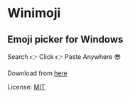 # Winimoji

## Emoji picker for Windows

Search :point_right: Click :point_right: Paste Anywhere :sunglasses:

Download from [here](https://saisandeepvaddi.github.io/winimoji/)

License: [MIT](/LICENSE) 